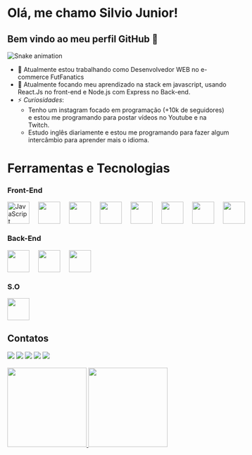 
<link rel="stylesheet" href="https://cdn.jsdelivr.net/gh/devicons/devicon@v2.15.1/devicon.min.css">

# Olá, me chamo Silvio Junior! 
## Bem vindo ao meu perfil GitHub 👋

![Snake animation](https://github.com/juniorcodinglab/juniorcodinglab/blob/output/github-contribution-grid-snake.svg)

- 🔭 Atualmente estou trabalhando como Desenvolvedor WEB no e-commerce FutFanatics
- 🌱 Atualmente focando meu aprendizado na stack em javascript, usando React.Js no front-end e Node.js com Express no Back-end.
- ⚡ *Curiosidades*: 
  - Tenho um instagram focado em programação (+10k de seguidores) e estou me programando para postar vídeos no Youtube e na Twitch.
  - Estudo inglês diariamente e estou me programando para fazer algum intercâmbio para aprender mais o idioma.

# Ferramentas e Tecnologias

### Front-End
<div style="display: flex; gap: 20px">
  <img style="width:50px" alt="JavaScript" src="https://cdn.jsdelivr.net/gh/devicons/devicon/icons/javascript/javascript-original.svg" />
  <img style="width:50px" src="https://cdn.jsdelivr.net/gh/devicons/devicon/icons/react/react-original.svg" />
  <img style="width:50px" src="https://cdn.jsdelivr.net/gh/devicons/devicon/icons/jquery/jquery-original-wordmark.svg" />
  <img style="width:50px" src="https://cdn.jsdelivr.net/gh/devicons/devicon/icons/typescript/typescript-original.svg" />
  <img style="width:50px" src="https://cdn.jsdelivr.net/gh/devicons/devicon/icons/webpack/webpack-original.svg" />
  <img style="width:50px" src="https://cdn.jsdelivr.net/gh/devicons/devicon/icons/html5/html5-original.svg" />
  <img style="width:50px" src="https://cdn.jsdelivr.net/gh/devicons/devicon/icons/css3/css3-original.svg" />
  <img style="width:50px" src="https://cdn.jsdelivr.net/gh/devicons/devicon/icons/sass/sass-original.svg" />
</div>

### Back-End
<div style="display: flex; gap: 20px">
  <img style="width:50px" src="https://cdn.jsdelivr.net/gh/devicons/devicon/icons/nodejs/nodejs-original.svg" />
  <img style="width:50px" src="https://cdn.jsdelivr.net/gh/devicons/devicon/icons/php/php-original.svg" />
  <img style="width:50px" src="https://cdn.jsdelivr.net/gh/devicons/devicon/icons/express/express-original-wordmark.svg" />

</div>

### S.O
<img style="width:50px" src="https://cdn.jsdelivr.net/gh/devicons/devicon/icons/ubuntu/ubuntu-plain.svg" />


## Contatos
<div>
    <a href="https://www.instagram.com/junior.coding/" target="_blank"><img src="https://img.shields.io/badge/-Instagram-%23E4405F?style=for-the-badge&logo=instagram&logoColor=white" target="_blank"></a>
  <a href="https://www.youtube.com/channel/UCBz-TKmT1aLyR6xqfRjKaGA" target="_blank"><img src="https://img.shields.io/badge/YouTube-FF0000?style=for-the-badge&logo=youtube&logoColor=white" target="_blank"></a>
  <a href="https://www.twitch.tv/manualdoprogramador" target="_blank"><img src="https://img.shields.io/badge/Twitch-9146FF?style=for-the-badge&logo=twitch&logoColor=white" target="_blank"></a>
  <a href = "mailto:silvio_cbsj@hotmail.com"><img src="https://img.shields.io/badge/Gmail-D14836?style=for-the-badge&logo=gmail&logoColor=white" target="_blank"></a>
  <a href="https://www.linkedin.com/in/junior-coding/" target="_blank"><img src="https://img.shields.io/badge/-LinkedIn-%230077B5?style=for-the-badge&logo=linkedin&logoColor=white" target="_blank"></a>   
</div>

<br>

<div>
  <a href="https://github.com/juniorcodinglab">
  <img height="180em" src="https://github-readme-stats.vercel.app/api/top-langs/?username=juniorcodinglab&layout=compact&langs_count=7&theme=dracula"/>
  <img height="180em" src="https://github-readme-stats.vercel.app/api?username=juniorcodinglab&show_icons=true&theme=dracula&include_all_commits=true&count_private=true"/>
</div>

